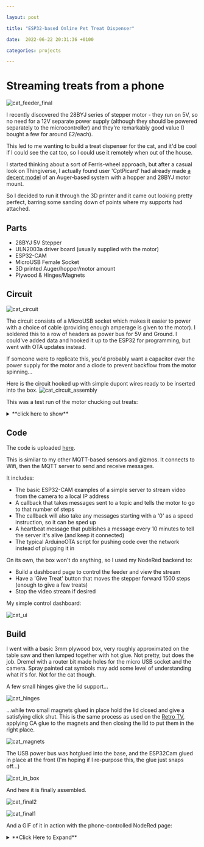 ```yaml
---

layout: post

title: "ESP32-based Online Pet Treat Dispenser"

date:  2022-06-22 20:31:36 +0100

categories: projects

---
```

# Streaming treats from a phone

![cat_feeder_final](/images/cat_final_open.jpg)

I recently discovered the 28BYJ series of stepper motor - they run on 5V, so no need for a 12V separate power supply (although they should be powered separately to the microcontroller) and they're remarkably good value (I bought a few for around £2/each).

This led to me wanting to build a treat dispenser for the cat, and it'd be cool if I could see the cat too, so I could use it remotely when out of the house.

I started thinking about a sort of Ferris-wheel approach, but after a casual look on Thingiverse, I actually found user 'CptPicard' had already made [a decent model](https://www.thingiverse.com/thing:3051036) of an Auger-based system with a hopper and 28BYJ motor mount.

So I decided to run it through the 3D printer and it came out looking pretty perfect, barring some sanding down of points where my supports had attached.

## Parts

- 28BYJ 5V Stepper
- ULN2003a driver board (usually supplied with the motor)
- ESP32-CAM
- MicroUSB Female Socket
- 3D printed Auger/hopper/motor amount
- Plywood & Hinges/Magnets

## Circuit

![cat_circuit](/images/cat_circuit.png)

The circuit consists of a MicroUSB socket which makes it easier to power with a choice of cable (providing enough amperage is given to the motor). I soldered this to a row of headers as power bus for 5V and Ground. I could've added data and hooked it up to the ESP32 for programming, but went with OTA updates instead.

If someone were to replicate this, you'd probably want a capacitor over the power supply for the motor and a diode to prevent backflow from the motor spinning...

Here is the circuit hooked up with simple dupont wires ready to be inserted into the box.
![cat_circuit_assembly](/images/cat_circuit_assembly.jpg)

This was a test run of the motor chucking out treats:  
<details>
  <summary>**click here to show**</summary>

<img src="/images/cat_poc.gif">
</details>

## Code

The code is uploaded [here](https://github.com/optimalprimate/cat_feeder).

This is similar to my other MQTT-based sensors and gizmos. It connects to Wifi, then the MQTT server to send and receive messages.

It includes:
- The basic ESP32-CAM examples of a simple server to stream video from the camera to a local IP address
- A callback that takes messages sent to a topic and tells the motor to go to that number of steps
- The callback will also take any messages starting with a '0' as a speed instruction, so it can be sped up
- A heartbeat message that publishes a message every 10 minutes to tell the server it's alive (and keep it connected)
- The typical ArduinoOTA script for pushing code over the network instead of plugging it in

On its own, the box won't do anything, so I used my NodeRed backend to:
- Build a dashboard page to control the feeder and view the stream
- Have a 'Give Treat' button that moves the stepper forward 1500 steps (enough to give a few treats)
- Stop the video stream if desired

My simple control dashboard:

![cat_ui](/images/cat_ui.jpg)


## Build

I went with a basic 3mm plywood box, very roughly approximated on the table saw and then lumped together with hot glue. Not pretty, but does the job. Dremel with a router bit made holes for the micro USB socket and the camera. Spray painted cat symbols may add some level of understanding what it's for. Not for the cat though.

A few small hinges give the lid support...

![cat_hinges](/images/cat_hinges.jpg)

...while two small magnets glued in place hold the lid closed and give a satisfying click shut. This is the same process as used on the [Retro TV](https://optimalprimate.github.io/projects/2021/02/03/RetroTV_Build.html), applying CA glue to the magnets and then closing the lid to put them in the right place.

![cat_magnets](/images/cat_magnets.jpg)

The USB power bus was hotglued into the base, and the ESP32Cam glued in place at the front (I'm hoping if I re-purpose this, the glue just snaps off...)

![cat_in_box](/images/cat_into_box.jpg)

And here it is finally assembled.

![cat_final2](/images/cat_final2.jpg)

![cat_final1](/images/cat_final1.jpg)


And a GIF of it in action with the phone-controlled NodeRed page:
<details>
  <summary>**Click Here to Expand**</summary>

<img src="/images/cat_final_run.gif">

<img src="/images/cat_run_open.gif">
</details>
